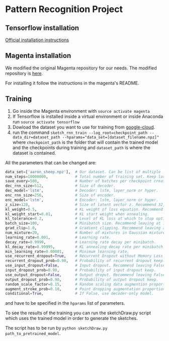 # Pattern Recognition Project
## 

## Tensorflow installation
[Official installation instructions](https://www.tensorflow.org/install/)

## Magenta installation
We modified the original Magenta repository for our needs. The modified repository is 
[here](https://github.com/francescodelduchetto/magenta).

For installing it follow the instructions in the magenta's README.

## Training 
1. Go inside the Magenta environment with `source activate magenta`
2. If Tensorflow is installed inside a virtual environment or inside Anaconda run `source activate tensorflow`
3. Dowload the dataset you want to use for training from [google-cloud](https://console.cloud.google.com/storage/quickdraw_dataset/sketchrnn).
4. run the command `sketch_rnn_train --log_root=checkpoint_path --data_dir=dataset_path --hparams="data_set=[dataset_filename.npz]"` where `checkpoint_path` is the folder that will contain the trained model and the checkpoints during training and `dataset_path` is where the dataset is contained. 

All the parameters that can be changed are:
```python
data_set=['aaron_sheep.npz'],  # Our dataset. Can be list of multiple .npz sets.
num_steps=10000000,            # Total number of training set. Keep large.
save_every=500,                # Number of batches per checkpoint creation.
dec_rnn_size=512,              # Size of decoder.
dec_model='lstm',              # Decoder: lstm, layer_norm or hyper.
enc_rnn_size=256,              # Size of encoder.
enc_model='lstm',              # Encoder: lstm, layer_norm or hyper.
z_size=128,                    # Size of latent vector z. Recommend 32, 64 or 128.
kl_weight=0.5,                 # KL weight of loss equation. Recommend 0.5 or 1.0.
kl_weight_start=0.01,          # KL start weight when annealing.
kl_tolerance=0.2,              # Level of KL loss at which to stop optimizing for KL.
batch_size=100,                # Minibatch size. Recommend leaving at 100.
grad_clip=1.0,                 # Gradient clipping. Recommend leaving at 1.0.
num_mixture=20,                # Number of mixtures in Gaussian mixture model.
learning_rate=0.001,           # Learning rate.
decay_rate=0.9999,             # Learning rate decay per minibatch.
kl_decay_rate=0.99995,         # KL annealing decay rate per minibatch.
min_learning_rate=0.00001,     # Minimum learning rate.
use_recurrent_dropout=True,    # Recurrent Dropout without Memory Loss. Recomended.
recurrent_dropout_prob=0.90,   # Probability of recurrent dropout keep.
use_input_dropout=False,       # Input dropout. Recommend leaving False.
input_dropout_prob=0.90,       # Probability of input dropout keep.
use_output_dropout=False,      # Output droput. Recommend leaving False.
output_dropout_prob=0.90,      # Probability of output dropout keep.
random_scale_factor=0.15,      # Random scaling data augmention proportion.
augment_stroke_prob=0.10,      # Point dropping augmentation proportion.
conditional=True,              # If False, use decoder-only model.
```
and have to be specified in the `hparams` list of parameters.

To see the results of the training you can run the sketchDraw.py script which uses the trained model in order to generate the sketches.

The script has to be run by `python sketchDraw.py path_to_pretrained_model`.
